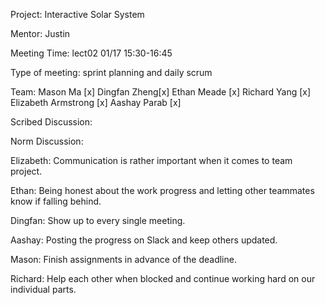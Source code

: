 Project: Interactive Solar System

Mentor: Justin

Meeting Time: lect02 01/17 15:30-16:45

Type of meeting: sprint planning and daily scrum

Team: Mason Ma [x]
Dingfan Zheng[x]
Ethan Meade [x]
Richard Yang [x]
Elizabeth Armstrong [x]
Aashay Parab [x]

Scribed Discussion:

Norm Discussion:

Elizabeth: Communication is rather important when it comes to team project.

Ethan: Being honest about the work progress and letting other teammates know if falling behind.

Dingfan: Show up to every single meeting.

Aashay: Posting the progress on Slack and keep others updated.

Mason: Finish assignments in advance of the deadline.

Richard: Help each other when blocked and continue working hard on our individual parts.











